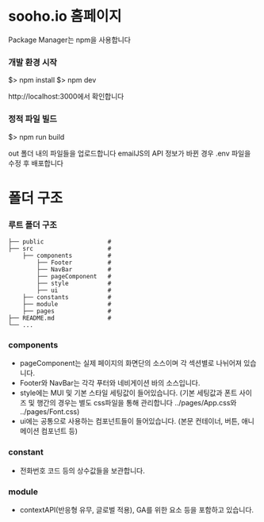# sooho.io 홈페이지

Package Manager는 npm을 사용합니다

### 개발 환경 시작

$> npm install
$> npm dev

http://localhost:3000에서 확인합니다

### 정적 파일 빌드

$> npm run build

out 폴더 내의 파일들을 업로드합니다
emailJS의 API 정보가 바뀐 경우 .env 파일을 수정 후 배포합니다

# 폴더 구조

### 루트 폴더 구조

    ├── public                  #
    ├── src                     #
        ├── components          #
            ├── Footer          #
            ├── NavBar          #
            ├── pageComponent   #
            ├── style           #
            ├── ui              #
        ├── constants           #
        ├── module              #
        ├── pages               #
    ├── README.md               #
    └── ...

### components

- pageComponent는 실제 페이지의 화면단의 소스이며 각 섹션별로 나뉘어져 있습니다.
- Footer와 NavBar는 각각 푸터와 네비게이션 바의 소스입니다.
- style에는 MUI 및 기본 스타일 세팅값이 들어있습니다.
  (기본 세팅값과 폰트 사이즈 및 행간의 경우는 별도 css파일을 통해 관리합니다 ../pages/App.css와 ../pages/Font.css)
- ui에는 공통으로 사용하는 컴포넌트들이 들어있습니다.
  (본문 컨테이너, 버튼, 애니메이션 컴포넌트 등)

### constant

- 전화번호 코드 등의 상수값들을 보관합니다.

### module

- contextAPI(반응형 유무, 글로벌 적용), GA를 위한 요소 등을 포함하고 있습니다.

